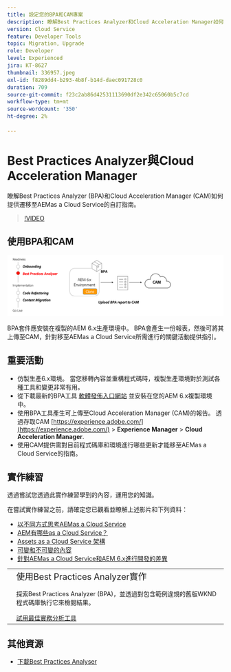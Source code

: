 ```yaml
---
title: 設定您的BPA和CAM專案
description: 瞭解Best Practices Analyzer和Cloud Acceleration Manager如何提供遷移至AEMas a Cloud Service的自訂指南。
version: Cloud Service
feature: Developer Tools
topic: Migration, Upgrade
role: Developer
level: Experienced
jira: KT-8627
thumbnail: 336957.jpeg
exl-id: f8289dd4-b293-4b8f-b14d-daec091728c0
duration: 709
source-git-commit: f23c2ab86d42531113690df2e342c65060b5c7cd
workflow-type: tm+mt
source-wordcount: '350'
ht-degree: 2%

---
```


# Best Practices Analyzer與Cloud Acceleration Manager

瞭解Best Practices Analyzer (BPA)和Cloud Acceleration Manager (CAM)如何提供遷移至AEMas a Cloud Service的自訂指南。 

>[!VIDEO](https://video.tv.adobe.com/v/336957?quality=12&learn=on)

## 使用BPA和CAM

![BPA與CAM高階圖表](assets/bpa-cam-diagram.png)

BPA套件應安裝在複製的AEM 6.x生產環境中。 BPA會產生一份報表，然後可將其上傳至CAM，針對移至AEMas a Cloud Service所需進行的關鍵活動提供指引。

## 重要活動

+ 仿製生產6.x環境。 當您移轉內容並重構程式碼時，複製生產環境對於測試各種工具和變更非常有用。
+ 從下載最新的BPA工具 [軟體發佈入口網站](https://experience.adobe.com/#/downloads/content/software-distribution/en/aemcloud.html) 並安裝在您的AEM 6.x複製環境中。
+ 使用BPA工具產生可上傳至Cloud Acceleration Manager (CAM)的報告。 透過存取CAM [https://experience.adobe.com/](https://experience.adobe.com/) > **Experience Manager** > **Cloud Acceleration Manager**.
+ 使用CAM提供需對目前程式碼庫和環境進行哪些更新才能移至AEMas a Cloud Service的指南。

## 實作練習

透過嘗試您透過此實作練習學到的內容，運用您的知識。

在嘗試實作練習之前，請確定您已觀看並瞭解上述影片和下列資料：

+ [以不同方式思考AEMas a Cloud Service](./introduction.md)
+ [AEM有哪些as a Cloud Service？](https://experienceleague.adobe.com/docs/experience-manager-learn/cloud-service/introduction/what-is-aem-as-a-cloud-service.html?lang=en)
+ [Assets as a Cloud Service 架構](https://experienceleague.adobe.com/docs/experience-manager-learn/cloud-service/introduction/architecture.html?lang=en)
+ [可變和不可變的內容](https://experienceleague.adobe.com/docs/experience-manager-learn/cloud-service/developing/basics/mutable-immutable.html?lang=en)
+ [針對AEMas a Cloud Service和AEM 6.x進行開發的差異](https://experienceleague.adobe.com/docs/experience-manager-cloud-service/implementing/developing/development-guidelines.html#developing)

<table style="border-width:0">
    <tr>
        <td style="width:150px">
            <a  rel="noreferrer"
                target="_blank"
                href="https://github.com/adobe/aem-cloud-engineering-video-series-exercises/tree/session1-differently#bootcamp---session-1-introduction-and-thinking-differently"><img alt="實作練習GitHub存放庫" src="./assets/github.png"/>
            </a>        
        </td>
        <td style="width:100%;margin-bottom:1rem;">
            <div style="font-size:1.25rem;font-weight:400;">使用Best Practices Analyzer實作</div>
            <p style="margin:1rem 0">
                探索Best Practices Analyzer (BPA)，並透過對包含範例違規的舊版WKND程式碼庫執行它來檢閱結果。
            </p>
            <a  rel="noreferrer"
                target="_blank"
                href="https://github.com/adobe/aem-cloud-engineering-video-series-exercises/tree/session1-differently#bootcamp---session-1-introduction-and-thinking-differently" class="spectrum-Button spectrum-Button--primary spectrum-Button--sizeM">
                <span class="spectrum-Button-label has-no-wrap has-text-weight-bold">試用最佳實務分析工具</span>
            </a>
        </td>
    </tr>
</table>


## 其他資源

+ [下載Best Practices Analyser](https://experience.adobe.com/#/downloads/content/software-distribution/en/aemcloud.html?fulltext=Best*+Practices*+Analyzer*&amp;orderby=%40jcr%3Acontent%2Fjcr%3AlastModified&amp;orderby.sort=desc&amp;layout=list&amp;p.offset=0&amp;p.limit=1)
